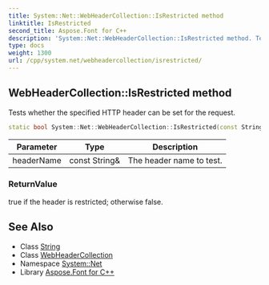 ```yaml
---
title: System::Net::WebHeaderCollection::IsRestricted method
linktitle: IsRestricted
second_title: Aspose.Font for C++
description: 'System::Net::WebHeaderCollection::IsRestricted method. Tests whether the specified HTTP header can be set for the request in C++.'
type: docs
weight: 1300
url: /cpp/system.net/webheadercollection/isrestricted/
---
```

## WebHeaderCollection::IsRestricted method


Tests whether the specified HTTP header can be set for the request.

```cpp
static bool System::Net::WebHeaderCollection::IsRestricted(const String &headerName)
```


| Parameter | Type | Description |
| --- | --- | --- |
| headerName | const String\& | The header name to test. |

### ReturnValue

true if the header is restricted; otherwise false.

## See Also

* Class [String](../../../system/string/)
* Class [WebHeaderCollection](../)
* Namespace [System::Net](../../)
* Library [Aspose.Font for C++](../../../)
